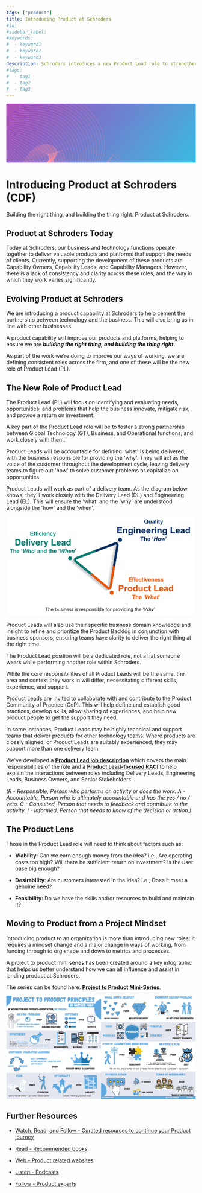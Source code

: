 ```yaml
---
tags: ["product"]
title: Introducing Product at Schroders
#id:
#sidebar_label:
#keywords:
#  - keyword1
#  - keyword2
#  - keyword3
description: Schroders introduces a new Product Lead role to strengthen the synergy between business and technology, ensuring products are built correctly and effectively. This shift from project to product focus includes defined roles and practices to enhance product development and organizational agility, supporting innovation and strategic alignment with industry standards.
#tags:
#  - tag1
#  - tag2
#  - tag3
---
```



![Introducing Product at Schroders](Introducing%20Product%20at%20Schroders_media/media/image1.jpeg)

# Introducing Product at Schroders (CDF)

Building the right thing, and building the thing right. Product at Schroders.



## Product at Schroders Today

Today at Schroders, our business and technology functions operate together to deliver valuable products and platforms that support the needs of clients. Currently, supporting the development of these products are Capability Owners, Capability Leads, and Capability Managers. However, there is a lack of consistency and clarity across these roles, and the way in which they work varies significantly.

## Evolving Product at Schroders

We are introducing a product capability at Schroders to help cement the partnership between technology and the business. This will also bring us in line with other businesses.

A product capability will improve our products and platforms, helping to ensure we are ***building the right thing, and building the thing right***.

As part of the work we're doing to improve our ways of working, we are defining consistent roles across the firm, and one of these will be the new role of Product Lead (PL).

## The New Role of Product Lead

The Product Lead (PL) will focus on identifying and evaluating needs, opportunities, and problems that help the business innovate, mitigate risk, and provide a return on investment.

A key part of the Product Lead role will be to foster a strong partnership between Global Technology (GT), Business, and Operational functions, and work closely with them.

Product Leads will be accountable for defining 'what' is being delivered, with the business responsible for providing the 'why'. They will act as the voice of the customer throughout the development cycle, leaving delivery teams to figure out 'how' to solve customer problems or capitalize on opportunities.

Product Leads will work as part of a delivery team. As the diagram below shows, they'll work closely with the Delivery Lead (DL) and Engineering Lead (EL). This will ensure the 'what' and the 'why' are understood alongside the 'how' and the 'when'.

![Product Lead Diagram](Introducing%20Product%20at%20Schroders_media/media/image2.png)

Product Leads will also use their specific business domain knowledge and insight to refine and prioritize the Product Backlog in conjunction with business sponsors, ensuring teams have clarity to deliver the right thing at the right time.

The Product Lead position will be a dedicated role, not a hat someone wears while performing another role within Schroders.

While the core responsibilities of all Product Leads will be the same, the area and context they work in will differ, necessitating different skills, experience, and support.

Product Leads are invited to collaborate with and contribute to the Product Community of Practice (CoP). This will help define and establish good practices, develop skills, allow sharing of experiences, and help new product people to get the support they need.

In some instances, Product Leads may be highly technical and support teams that deliver products for other technology teams. Where products are closely aligned, or Product Leads are suitably experienced, they may support more than one delivery team.

We've developed a [**Product Lead job description**](https://schroders365eur.sharepoint.com/:w:/s/EnterpriseSoftwareDelivery/Ed4jxQKfmuJFnLemNekSbPIBWWRAkcl-9f40AslDOrh3VQ) which covers the main responsibilities of the role and a [**Product Lead-focused RACI**](https://schroders365eur.sharepoint.com/:x:/s/EnterpriseSoftwareDelivery/EXqGduXLDL5Nhrlj-JtW1KwBI0p7Dsh5pBU41CmpdPDvPw) to help explain the interactions between roles including Delivery Leads, Engineering Leads, Business Owners, and Senior Stakeholders.

*(R - Responsible, Person who performs an activity or does the work. A - Accountable, Person who is ultimately accountable and has the yes / no / veto. C - Consulted, Person that needs to feedback and contribute to the activity. I - Informed, Person that needs to know of the decision or action.)*

## The Product Lens

Those in the Product Lead role will need to think about factors such as:

- **Viability**: Can we earn enough money from the idea? i.e., Are operating costs too high? Will there be sufficient return on investment? Is the user base big enough?

- **Desirability**: Are customers interested in the idea? i.e., Does it meet a genuine need?

- **Feasibility**: Do we have the skills and/or resources to build and maintain it?

## Moving to Product from a Project Mindset

Introducing product to an organization is more than introducing new roles; it requires a mindset change and a major change in ways of working, from funding through to org shape and down to metrics and processes.

A project to product mini series has been created around a key infographic that helps us better understand how we can all influence and assist in landing product at Schroders.

The series can be found here: [**Project to Product Mini-Series**](https://schroders365eur.sharepoint.com/sites/myschroders/content/Pages/CorporatePages/aGRTgy2mYwzJwgNo1A/e8c7c8f6-d44d-410f-ad17-6ca9046fbf26.aspx).

![Project to Product Infographic](Introducing%20Product%20at%20Schroders_media/media/image3.png)

## Further Resources

- [Watch, Read, and Follow - Curated resources to continue your Product journey](https://schroders365eur.sharepoint.com/sites/myschroders/content/Pages/CorporatePages/Pf98Y0WOEBOGJH7In8o8w/94c3543a-2cb4-4d75-bd89-037deb01c01b.aspx)

- [Read - Recommended books](https://schroders365eur.sharepoint.com/sites/myschroders/content/Pages/CorporatePages/Pf98Y0WOEBOGJH7In8o8w/d5516dd3-8e90-47ec-b10d-ff49c6bb8b39.aspx)

- [Web - Product related websites](https://schroders365eur.sharepoint.com/sites/myschroders/content/Pages/CorporatePages/Pf98Y0WOEBOGJH7In8o8w/c5b51448-11c7-4d4f-82a8-517add0efe4d.aspx)

- [Listen - Podcasts](https://schroders365eur.sharepoint.com/sites/myschroders/content/Pages/CorporatePages/Pf98Y0WOEBOGJH7In8o8w/2dfca521-4727-438f-9822-343978708f90.aspx)

- [Follow - Product experts](https://schroders365eur.sharepoint.com/sites/myschroders/content/Pages/CorporatePages/Pf98Y0WOEBOGJH7In8o8w/d61fed4b-3ed0-4838-bd08-f8fa03644a10.aspx)




